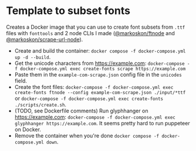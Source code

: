 # Template to subset fonts

Creates a Docker image that you can use to create font subsets from `.ttf` files with `fonttools` and 2 node CLIs I made ([@markoskon/ftnode](https://www.npmjs.com/package/@markoskon/ftnode) and [@markoskon/scrape-url-node](https://www.npmjs.com/package/@markoskon/scrape-url-node)).

- Create and build the container: `docker compose -f docker-compose.yml up -d --build`.
- Get the unicode characters from https://example.com: `docker-compose -f docker-compose.yml exec create-fonts scrape https://example.com`
- Paste them in the `example-com-scrape.json` config file in the `unicodes` field.
- Create the font files: `docker-compose -f docker-compose.yml exec create-fonts ftnode --config example-com-scrape.json ./input/*ttf` or `docker-compose -f docker-compose.yml exec create-fonts ./scripts/create.sh`.
- (TODO, see Dockerfile comments) Run glyphhanger on https://example.com: `docker-compose -f docker-compose.yml exec glyphhanger https://example.com`. It seems pretty hard to run puppeteer on Docker.
- Remove the container when you're done `docker compose -f docker-compose.yml down`.
